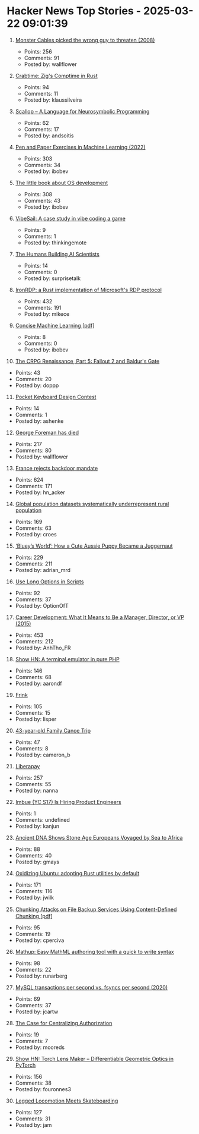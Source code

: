 # Hacker News Top Stories - 2025-03-22 09:01:39

1. [Monster Cables picked the wrong guy to threaten (2008)](https://www.oncontracts.com/monster-cables-picked-the-wrong-guy-to-threaten/)
   - Points: 256
   - Comments: 91
   - Posted by: wallflower

2. [Crabtime: Zig's Comptime in Rust](https://crates.io/crates/crabtime)
   - Points: 94
   - Comments: 11
   - Posted by: klaussilveira

3. [Scallop – A Language for Neurosymbolic Programming](https://www.scallop-lang.org/)
   - Points: 62
   - Comments: 17
   - Posted by: andsoitis

4. [Pen and Paper Exercises in Machine Learning (2022)](https://arxiv.org/abs/2206.13446)
   - Points: 303
   - Comments: 34
   - Posted by: ibobev

5. [The little book about OS development](https://littleosbook.github.io/)
   - Points: 308
   - Comments: 43
   - Posted by: ibobev

6. [VibeSail: A case study in vibe coding a game](https://www.vibecoding.games/vibesail-a-case-study-in-vibe-coding-a-game/)
   - Points: 9
   - Comments: 1
   - Posted by: thinkingemote

7. [The Humans Building AI Scientists](https://www.asimov.press/p/futurehouse)
   - Points: 14
   - Comments: 0
   - Posted by: surprisetalk

8. [IronRDP: a Rust implementation of Microsoft's RDP protocol](https://github.com/Devolutions/IronRDP)
   - Points: 432
   - Comments: 191
   - Posted by: mikece

9. [Concise Machine Learning [pdf]](https://people.eecs.berkeley.edu/~jrs/papers/machlearn.pdf)
   - Points: 8
   - Comments: 0
   - Posted by: ibobev

10. [The CRPG Renaissance, Part 5: Fallout 2 and Baldur's Gate](https://www.filfre.net/2025/03/the-crpg-renaissance-part-5-fallout-2-and-baldurs-gate/)
   - Points: 43
   - Comments: 20
   - Posted by: doppp

11. [Pocket Keyboard Design Contest](https://chrischrislolo.github.io/orthoLabLogs/keyboard-design-contest-00.html)
   - Points: 14
   - Comments: 1
   - Posted by: ashenke

12. [George Foreman has died](https://variety.com/2025/tv/news/george-foreman-boxer-infomercial-star-dies-1236345523/)
   - Points: 217
   - Comments: 80
   - Posted by: wallflower

13. [France rejects backdoor mandate](https://www.eff.org/deeplinks/2025/03/win-encryption-france-rejects-backdoor-mandate)
   - Points: 624
   - Comments: 171
   - Posted by: hn_acker

14. [Global population datasets systematically underrepresent rural population](https://www.nature.com/articles/s41467-025-56906-7)
   - Points: 169
   - Comments: 63
   - Posted by: croes

15. [‘Bluey’s World’: How a Cute Aussie Puppy Became a Juggernaut](https://www.hollywoodreporter.com/tv/tv-features/blueys-world-success-puppy-juggernaut-1236164905/)
   - Points: 229
   - Comments: 211
   - Posted by: adrian_mrd

16. [Use Long Options in Scripts](https://matklad.github.io/2025/03/21/use-long-options-in-scripts.html)
   - Points: 92
   - Comments: 37
   - Posted by: OptionOfT

17. [Career Development: What It Means to Be a Manager, Director, or VP (2015)](https://kellblog.com/2015/03/08/career-development-what-it-really-means-to-be-a-manager-director-or-vp/)
   - Points: 453
   - Comments: 212
   - Posted by: AnhTho_FR

18. [Show HN: A terminal emulator in pure PHP](https://github.com/soloterm/screen)
   - Points: 146
   - Comments: 68
   - Posted by: aarondf

19. [Frink](https://frinklang.org/)
   - Points: 105
   - Comments: 15
   - Posted by: lisper

20. [43-year-old Family Canoe Trip](https://paddlingmag.com/stories/features/legendary-43-year-family-canoe-story/)
   - Points: 47
   - Comments: 8
   - Posted by: cameron_b

21. [Liberapay](https://en.liberapay.com/)
   - Points: 257
   - Comments: 55
   - Posted by: nanna

22. [Imbue (YC S17) Is Hiring Product Engineers](undefined)
   - Points: 1
   - Comments: undefined
   - Posted by: kanjun

23. [Ancient DNA Shows Stone Age Europeans Voyaged by Sea to Africa](https://www.nature.com/articles/d41586-025-00764-2)
   - Points: 88
   - Comments: 40
   - Posted by: gmays

24. [Oxidizing Ubuntu: adopting Rust utilities by default](https://lwn.net/SubscriberLink/1014002/580b8750bf02cf41/)
   - Points: 171
   - Comments: 116
   - Posted by: jwilk

25. [Chunking Attacks on File Backup Services Using Content-Deﬁned Chunking [pdf]](https://www.daemonology.net/blog/chunking-attacks.pdf)
   - Points: 95
   - Comments: 19
   - Posted by: cperciva

26. [Mathup: Easy MathML authoring tool with a quick to write syntax](https://mathup.xyz/)
   - Points: 98
   - Comments: 22
   - Posted by: runarberg

27. [MySQL transactions per second vs. fsyncs per second (2020)](https://sirupsen.com/napkin/problem-10-mysql-transactions-per-second)
   - Points: 69
   - Comments: 37
   - Posted by: jcartw

28. [The Case for Centralizing Authorization](https://www.aserto.com/blog/the-case-for-centralizing-authorization)
   - Points: 19
   - Comments: 7
   - Posted by: mooreds

29. [Show HN: Torch Lens Maker – Differentiable Geometric Optics in PyTorch](https://victorpoughon.github.io/torchlensmaker/)
   - Points: 156
   - Comments: 38
   - Posted by: fouronnes3

30. [Legged Locomotion Meets Skateboarding](https://umich-curly.github.io/DHAL/)
   - Points: 127
   - Comments: 31
   - Posted by: jam

